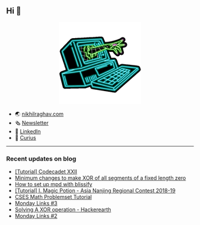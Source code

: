 ## Hi :wave: 
 <p align="center">
 <a href="https://nikhilraghav.com">
  <img src="assets/giphy.gif", width="auto", height="220" title="Credit to dianapietrzyk for this gif",/> <br>
 </a>
 </p>

- 🌏 [nikhilraghav.com](https://nikhilraghav.com)
- 🗞️ [Newsletter](https://purpleterminal.substack.com/)
- 🔗 [LinkedIn](https://linkedin.com/in/nikhil1raghav)
- 📝 [Curius](https://curius.app/nikhil-raghav)



---
### Recent updates on blog
<!-- blog starts -->
* [[Tutorial] Codecadet XXII](https://nikhilraghav.com/posts/codecadet-xxii-editorial/)
* [Minimum changes to make XOR of all segments of a fixed length zero](https://nikhilraghav.com/posts/subarray-xor-zero/)
* [How to set up mpd with blissify](https://nikhilraghav.com/posts/mpd-with-bliss/)
* [[Tutorial] I. Magic Potion - Asia Nanjing Regional Contest 2018-19](https://nikhilraghav.com/posts/magic-potion/)
* [CSES Math Problemset Tutorial](https://nikhilraghav.com/posts/cses-math/)
* [Monday Links #3](https://nikhilraghav.com/posts/links3/)
* [Solving A XOR operation - Hackerearth](https://nikhilraghav.com/posts/xor-operation/)
* [Monday Links #2](https://nikhilraghav.com/posts/links2/)
<!-- blog ends -->



